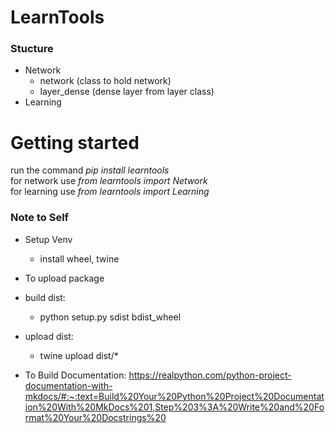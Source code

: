 # LearnTools

### Stucture

 - Network
    - network (class to hold network)
    - layer_dense (dense layer from layer class)
 - Learning

# Getting started
run the command *pip install learntools*\
for network use *from learntools import Network*\
for learning use *from learntools import Learning*

### Note to Self
 - Setup Venv
    - install wheel, twine
 - To upload package
 - build dist:
    - python setup.py sdist bdist_wheel
 - upload dist:
    - twine upload dist/*

 - To Build Documentation: https://realpython.com/python-project-documentation-with-mkdocs/#:~:text=Build%20Your%20Python%20Project%20Documentation%20With%20MkDocs%201,Step%203%3A%20Write%20and%20Format%20Your%20Docstrings%20